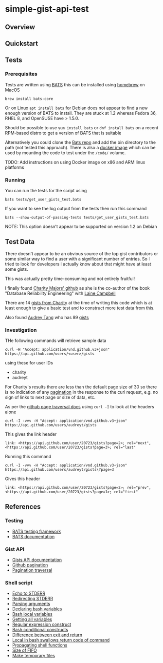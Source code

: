 # simple-gist-api-test

## Overview 


## Quickstart


## Tests

### Prerequisites

Tests are written using [BATS][BATS] this can be installed using [homebrew][homebrew] on MacOS

```
brew install bats-core
```

Or on Linux `apt install bats` for Debian does not appear to find a new enough
version of BATS to install.  They are stuck at 1.2 whereas Fedora 36, RHEL 8,
and OpenSUSE have > 1.5.0.

Should be possible to use `yum install bats` or `dnf install bats` on a 
recent RPM-based distro to get a version of BATS that is suitable

Alternatively you could clone the [Bats repo](https://github.com/bats-core/bats-core) and add the bin directory to the path (not tested this approach). 
There is also a [docker image](https://hub.docker.com/r/bats/bats) which can 
be used by mounting the code to test under the `/code/` volume.

TODO: Add instructions on using Docker image on x86 and ARM linux platforms


### Running

You can run the tests for the script using 

```
bats tests/get_user_gists_test.bats
```

If you want to see the log output from the tests then run this command

```
bats --show-output-of-passing-tests tests/get_user_gists_test.bats
```

NOTE: This option doesn't appear to be supported on version 1.2 on Debian


## Test Data

There doesn't appear to be an obvious source of the top gist contributors or some similar way 
to find a user with a significant number of entries.  So I tried to look for developers I 
actually know about that might have at least some gists.

This was actually pretty time-consuming and not entirely fruitful!

I finally found [Charity Majors' github](https://github.com/charity) as she is the co-author 
of the book "Database Reliability Engineering" with [Laine Campbell](https://github.com/lainevcampbell)

There are 14 [gists from Charity](https://gist.github.com/charity) at the time of writing this code
which is at least enough to give a basic test and to construct more test data from this.

Also found [Audrey Tang](https://en.wikipedia.org/wiki/Audrey_Tang) who has 89 [gists](https://gist.github.com/audreyt)

### Investigation

THe following commands will retrieve sample data

```
curl -H "Accept: application/vnd.github.v3+json" https://api.github.com/users/<user>/gists
```

using these for user IDs 

* charity
* audreyt

For Charity's results there are less than the default page size of 30 so there is no indication 
of any [pagination][Github Pagination] in the response to the curl request, e.g. no sign of 
links to next page or size of data, etc.

As per the [github page traversal docs][Github Pagination Traversal] using `curl -I` to look at
the headers alone

```
curl -I -vvv -H "Accept: application/vnd.github.v3+json" https://api.github.com/users/audreyt/gists
```

This gives the link header

```
link: <https://api.github.com/user/20723/gists?page=2>; rel="next", <https://api.github.com/user/20723/gists?page=3>; rel="last"
```

Running this command 

```
curl -I -vvv -H "Accept: application/vnd.github.v3+json" https://api.github.com/users/audreyt/gists\?page=3
```

Gives this header

```
link: <https://api.github.com/user/20723/gists?page=2>; rel="prev", <https://api.github.com/user/20723/gists?page=1>; rel="first"
```


## References

### Testing

* [BATS testing framework][BATS]
* [BATS documentation][BATS Docs]

### Gist API 

* [Gists API documentation][Gists API]
* [Github pagination][Github Pagination]
* [Pagination traversal][Github Pagination Traversal]

### Shell script

* [Echo to STDERR](https://stackoverflow.com/questions/2990414/echo-that-outputs-to-stderr)
* [Redirecting STDERR](https://stackoverflow.com/questions/3130375/bash-script-store-stderr-in-a-variable/3130425#3130425)
* [Parsing arguments](https://www.computerhope.com/unix/bash/getopts.htm)
* [Declaring bash variables](https://www.mssqltips.com/sqlservertip/5762/introduction-to-bash-scripting-for-sql-server-declaration-of-variables-and-constants/)
* [Bash local variables](https://tldp.org/LDP/abs/html/localvar.html)
* [Getting all variables](https://unix.stackexchange.com/questions/3510/how-to-print-only-defined-variables-shell-and-or-environment-variables-in-bash)
* [Regular expression construct](https://stackoverflow.com/questions/21112707/check-if-a-string-matches-a-regex-in-bash-script)
* [Bash conditional constructs](https://www.gnu.org/software/bash/manual/html_node/Conditional-Constructs.html)
* [Difference between exit and return](https://stackoverflow.com/questions/4419952/difference-between-return-and-exit-in-bash-functions)
* [Local in bash swallows return code of command](https://stackoverflow.com/questions/4421257/why-does-local-sweep-the-return-code-of-a-command)
* [Propagating shell functions](https://docstore.mik.ua/orelly/unix3/upt/ch29_13.htm)
* [Size of FIFO](https://stackoverflow.com/questions/48945547/change-named-pipe-buffer-size-in-macos)
* [Make temporary files](https://www.gnu.org/software/autogen/mktemp.html)



[BATS]: https://github.com/bats-core/bats-core
[BATS Docs]: https://bats-core.readthedocs.io/en/stable/
[homebrew]: https://brew.sh
[Gists API]: https://docs.github.com/en/rest/gists
[Github Pagination]: https://docs.github.com/en/rest/overview/resources-in-the-rest-api#pagination 
[Github Pagination Traversal]: https://docs.github.com/en/rest/guides/traversing-with-pagination
